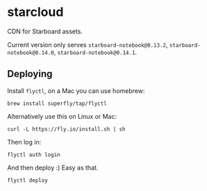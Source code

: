 # starcloud

CDN for Starboard assets.

Current version only serves `starboard-notebook@0.13.2`, `starboard-notebook@0.14.0`, `starboard-notebook@0.14.1`.

## Deploying

Install `flyctl`, on a Mac you can use homebrew:
```shell
brew install superfly/tap/flyctl
```

Alternatively use this on Linux or Mac:

```shell
curl -L https://fly.io/install.sh | sh
```

Then log in:
```shell
flyctl auth login
```

And then deploy :) Easy as that.
```shell
flyctl deploy
```